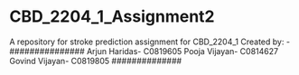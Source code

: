 # CBD_2204_1_Assignment2
A repository for stroke prediction assignment for CBD_2204_1 
Created by: -
###############
Arjun Haridas- C0819605
Pooja Vijayan- C0814627
Govind Vijayan- C0819805
##############
